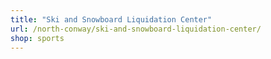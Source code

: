 ```yaml
---
title: "Ski and Snowboard Liquidation Center"
url: /north-conway/ski-and-snowboard-liquidation-center/
shop: sports
---
```

